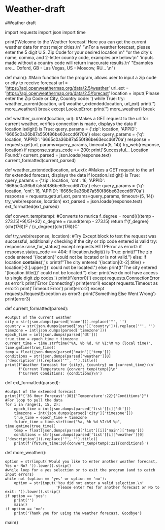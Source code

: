 # Weather-draft
#Weather draft


import requests
import json
import time

print('Welcome to the Weather forecast! Here you can get the current weather data for most major cities.\n'
      "\nFor a weather forecast, please enter the 5 digit U.S. Zip Code for your desired location \n"
      "or the city's name, comma, and 2-letter country code, examples are below.\n"
      'inputs made without a country code will return inaccurate results.\n'
      "Examples are... Oxford, GB - Las Vegas, US - Moscow, RU... \n")


def main():
    #Main function for the program, allows user to input a zip code or city to receive forecast
    url = 'https://api.openweathermap.org/data/2.5/weather'
    url_ext = 'https://api.openweathermap.org/data/2.5/forecast'
    location = input('Please enter the Zip Code or City, Country code: ')
    while True:
        try:
            weather_current(location, url)
            weather_extended(location, url_ext)
            print('')
            more_weather()
            break
        except LookupError:
            print('')
            more_weather()
            break


def weather_current(location, url):
    #Makes a GET request to the url for current weather, verifies connection is made, displays the data
    if location.isdigit() is True:
        query_params = {'zip': location, 'APPID': '6665c0a36b87a550f86be63eccd6f70a'}
    else:
        query_params = {'q': location, 'APPID': '6665c0a36b87a550f86be63eccd6f70a'}
    response = requests.get(url, params=query_params, timeout=(5, 14))
    try_web(response, location)
    if response.status_code == 200:
        print('Successful... Location Found:')
    current_parsed = json.loads(response.text)
    current_formatted(current_parsed)


def weather_extended(location, url_ext):
    #Makes a GET request to the url for extended forecast, displays the data
    if location.isdigit() is True:
        query_params = {'zip': location, 'cnt': 16, 'APPID': '6665c0a36b87a550f86be63eccd6f70a'}
    else:
        query_params = {'q': location, 'cnt': 16, 'APPID': '6665c0a36b87a550f86be63eccd6f70a'}
    response = requests.get(url_ext, params=query_params, timeout=(5, 14))
    try_web(response, location)
    ext_parsed = json.loads(response.text)
    ext_formatted(ext_parsed)


def convert_temp(temp):
    #Converts to murica
    f_degree = round((((temp - 273.15)*9)/5)+32)
    c_degree = round(temp - 273.15)
    return f'{f_degree}{chr(176)}F / {c_degree}{chr(176)}C'


def try_web(response, location):
    #Try Except block to test the request was successful, additionally checking if the city or zip code entered is valid 
    try:
       response.raise_for_status()
    except requests.HTTPError as error0:
        if response.status_code == 404:
            if location.isdigit() is True:
                print(f"The zip code entered '{location}' could not be located or is not valid.")
            else:
                if location.__contains__(','):
                    print(f"The city entered '{location[0:-2].title() + location[-2:].upper()}' could not be located.")
                else:
                    print(f"The city entered '{location.title()}' could not be located.")
        else:
            print('we do not have access to single digit zip codes.')
            print(f'{error0}')
    except requests.ConnectionError as error1:
        print('Error Connecting')
        print(error1)
    except requests.Timeout as error2:
        print('Timeout Error')
        print(error2)
    except requests.RequestException as error3:
        print('Something Else Went Wrong')
        print(error3)


def current_formatted(parsed):
   
    #output of the current weather
    city = str(json.dumps(parsed['name'])).replace('"', '')
    country = str(json.dumps(parsed['sys']['country'])).replace('"', '')
    timezone = int(json.dumps(parsed['timezone']))
    epoch_time = int(json.dumps(parsed['dt']))
    true_time = epoch_time + timezone
    current_time = time.strftime("%A, %b %d, %Y %I:%M %p (local time)", time.gmtime(true_time))
    temp = float(json.dumps(parsed['main']['temp']))
    conditions = str(json.dumps(parsed['weather'][0]['description'])).replace('"', '').title()
    print(f'Weather forecast for {city}, {country} on {current_time}:\n'
          f'Current Temperature {convert_temp(temp)}\n'
          f'Current Conditions: {conditions}\n')


def ext_formatted(parsed):
    
    #output of the extended forecast
    print(f"{'36 Hour Forecast':30}{'Temperature':22}{'Conditions'}")
    #For loop to pull the data 
    for i in range(1, 15, 2):
        epoch_time = int(json.dumps(parsed['list'][i]['dt']))
        timezone = int(json.dumps(parsed['city']['timezone']))
        true_time = epoch_time + timezone
        future_time = time.strftime("%a, %b %d %I:%M %p", time.gmtime(true_time))
        temp = float(json.dumps(parsed['list'][i]['main']['temp']))
        conditions = str(json.dumps(parsed['list'][i]['weather'][0]['description'])).replace('"', '').title()
        print(f'{future_time:30}{convert_temp(temp):22}{conditions}')


def more_weather():
  
    option = str(input('Would you like to enter another weather forecast, Yes or No? ')).lower().strip()
    #while loop for a yes selection or to exit the program (and to catch input errors)
    while not (option == 'yes' or option == 'no'):
        option = str(input('You did not enter a valid selection.\n'
                           'Please enter Yes for another forecast or No to exit: ')).lower().strip()
    if option == 'yes':
        print('')
        main()
    if option == 'no':
        print('Thank you for using the weather forecast. Goodbye')


main()
